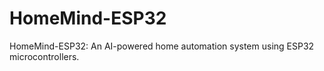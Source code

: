 # HomeMind-ESP32
HomeMind-ESP32: An AI-powered home automation system using ESP32 microcontrollers.
